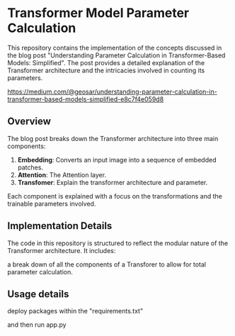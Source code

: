# Transformer Model Parameter Calculation

This repository contains the implementation of the concepts discussed in the blog post "Understanding Parameter Calculation in Transformer-Based Models: Simplified". 
The post provides a detailed explanation of the Transformer architecture and the intricacies involved in counting its parameters.

https://medium.com/@geosar/understanding-parameter-calculation-in-transformer-based-models-simplified-e8c7f4e059d8

## Overview

The blog post breaks down the Transformer architecture into three main components:

1. **Embedding**: Converts an input image into a sequence of embedded patches.
2. **Attention**: The Attention layer.
3. **Transfomer**: Explain the transformer architecture and parameter.

Each component is explained with a focus on the transformations and the trainable parameters involved.

## Implementation Details

The code in this repository is structured to reflect the modular nature of the  Transformer architecture. It includes:

a break down of all the components of a Transforer to allow for total parameter calculation.

## Usage details

deploy packages within the "requirements.txt"

and then run app.py

